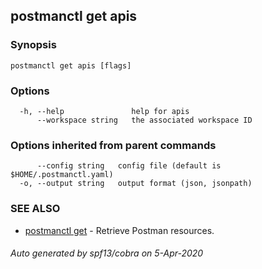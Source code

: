## postmanctl get apis



### Synopsis



```
postmanctl get apis [flags]
```

### Options

```
  -h, --help               help for apis
      --workspace string   the associated workspace ID
```

### Options inherited from parent commands

```
      --config string   config file (default is $HOME/.postmanctl.yaml)
  -o, --output string   output format (json, jsonpath)
```

### SEE ALSO

* [postmanctl get](postmanctl_get.md)	 - Retrieve Postman resources.

###### Auto generated by spf13/cobra on 5-Apr-2020
